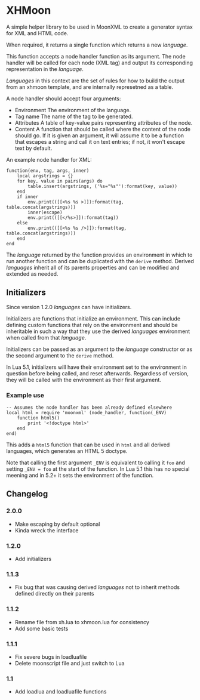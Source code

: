 XHMoon
================================================================================

A simple helper library to be used in MoonXML to create a generator syntax for
XML and HTML code.

When required, it returns a single function which returns a new *language*.

This function accepts a node handler function as its argument.
The node handler will be called for each node (XML tag) and output its
corresponding representation in the *language*.

*Languages* in this context are the set of rules for how to build the output
from an xhmoon template, and are internally represetned as a table.

A node handler should accept four arguments:

-	Environment
	The environment of the language.
-	Tag name
	The name of the tag to be generated.
-	Attributes
	A table of key-value pairs representing attributes of the node.
-	Content
	A function that should be called where the content of the node should go.
	If it is given an argument, it will assume it to be a function that escapes
	a string and call it on text entries; if not, it won't escape text by
	default.

An example node handler for XML:

	function(env, tag, args, inner)
		local argstrings = {}
		for key, value in pairs(args) do
			table.insert(argstrings, ('%s="%s"'):format(key, value))
		end
		if inner
			env.print(([[<%s %s >]]):format(tag, table.concat(argstrings)))
			inner(escape)
			env.print(([[</%s>]]):format(tag))
		else
			env.print(([[<%s %s />]]):format(tag, table.concat(argstrings)))
		end
	end

The *language* returned by the function provides an environment in which to run
another function and can be duplicated with the `derive` method.
Derived *languages* inherit all of its parents properties and can be modified and
extended as needed.

Initializers
--------------------------------------------------------------------------------

Since version 1.2.0 *languages* can have initializers.

Initializers are functions that initialize an environment. This can include
defining custom functions that rely on the environment and should be inheritable
in such a way that they use the derived *languages* environment when called from
that *language*.

Initializers can be passed as an argument to the *language* constructor
or as the second argument to the `derive` method.

In Lua 5.1, initializers will have their environment set to the environment in
question before being called, and reset afterwards. Regardless of version, they
will be called with the environment as their first argument.

### Example use

	-- Assumes the node handler has been already defined elsewhere
	local html = require 'moonxml' (node_handler, function(_ENV)
		function html5()
			print '<!doctype html>'
		end
	end)

This adds a `html5` function that can be used in `html` and all derived
languages, which generates an HTML 5 doctype.

Note that calling the first argument `_ENV` is equivalent to calling it `foo`
and setting `_ENV = foo` at the start of the function. In Lua 5.1 this has no
special meening and in 5.2+ it sets the environment of the function.

Changelog
--------------------------------------------------------------------------------

### 2.0.0
- Make escaping by default optional
- Kinda wreck the interface

### 1.2.0
- Add initializers

### 1.1.3
- Fix bug that was causing derived *languages* not to inherit methods defined
	directly on their parents

### 1.1.2
- Rename file from xh.lua to xhmoon.lua for consistency
- Add some basic tests

### 1.1.1
- Fix severe bugs in loadluafile
- Delete moonscript file and just switch to Lua

### 1.1
- Add loadlua and loadluafile functions
